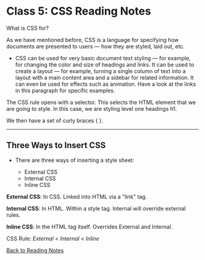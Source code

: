 # Class 5: CSS Reading Notes

What is CSS for?

As we have mentioned before, CSS is a language for specifying how documents are presented to users — how they are styled, laid out, etc.

- CSS can be used for very basic document text styling — for example, for changing the color and size of headings and links. It can be used to create a layout — for example, turning a single column of text into a layout with a main content area and a sidebar for related information. It can even be used for effects such as animation. Have a look at the links in this paragraph for specific examples.

The CSS rule opens with a selector. This selects the HTML element that we are going to style. In this case, we are styling level one headings h1.

We then have a set of curly braces { }.

---

## Three Ways to Insert CSS

- There are three ways of inserting a style sheet:

  -  External CSS
  -  Internal CSS
  -  Inline CSS

**External CSS**: In CSS. Linked into HTML via a "link" tag.

**Internal CSS**: In HTML. Within a style tag. Internal will override external rules.

**Inline CSS**: In the HTML tag itself. Overrides External and Internal.

CSS Rule: *External < Internal < Inline*

[Back to Reading Notes](https://tomgtaylor.github.io/reading-notes)